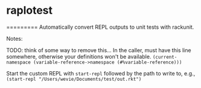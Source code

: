 # raplotest
=========
Automatically convert REPL outputs to unit tests with rackunit.

Notes: 

TODO: think of some way to remove this...
In the caller, must have this line somewhere, otherwise your definitions won't be available.
`(current-namespace (variable-reference->namespace (#%variable-reference)))`

Start the custom REPL with `start-repl` followed by the path to write to, e.g.,
`(start-repl "/Users/wevie/Documents/test/out.rkt")`
